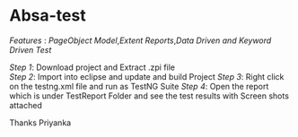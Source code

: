 # Absa-test
*Features* : *PageObject Model*,*Extent Reports*,*Data Driven and Keyword Driven Test*

*Step 1*: Download project and Extract .zpi file</br>
*Step 2*: Import into eclipse and update and build Project
*Step 3*: Right click on the testng.xml file and run as TestNG Suite
*Step 4*: Open the report which is under TestReport Folder and see the test results with Screen shots attached


Thanks
Priyanka
